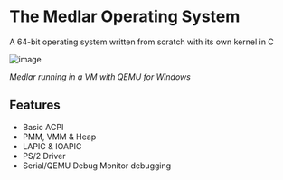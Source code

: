 # The Medlar Operating System
A 64-bit operating system written from scratch with its own kernel in C

![image](https://github.com/9xbt/Medlar64/assets/109512837/d94971d0-5d10-4fba-aae3-fffaf518e874)

*Medlar running in a VM with QEMU for Windows*

## Features
- Basic ACPI
- PMM, VMM & Heap
- LAPIC & IOAPIC
- PS/2 Driver
- Serial/QEMU Debug Monitor debugging
